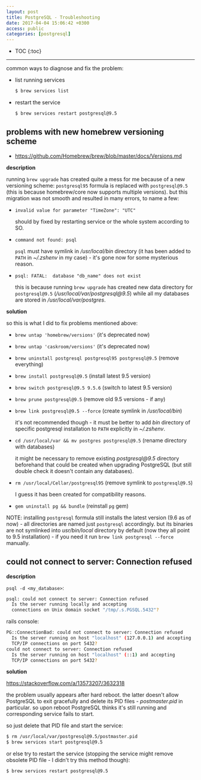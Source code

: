 ```yaml
---
layout: post
title: PostgreSQL - Troubleshooting
date: 2017-04-04 15:06:42 +0300
access: public
categories: [postgresql]
---
```


<!-- more -->

* TOC
{:toc}
<hr>

common ways to diagnose and fix the problem:

- list running services

  ```sh
  $ brew services list
  ```

- restart the service

  ```sh
  $ brew services restart postgresql@9.5
  ```

## problems with new homebrew versioning scheme

- <https://github.com/Homebrew/brew/blob/master/docs/Versions.md>

**description**

running `brew upgrade` has created quite a mess for me because of a new
versioning scheme: `postgresql95` formula is replaced with `postgresql@9.5`
(this is because homebrew/core now supports multiple versions).
but this migration was not smooth and resulted in many errors, to name a few:

- `invalid value for parameter "TimeZone": "UTC"`

  should by fixed by restarting service or the whole system according to SO.

- `command not found: psql`

  `psql` must have symlink in _/usr/local/bin_ directory
  (it has been added to `PATH` in _~/.zshenv_ in my case) -
  it's gone now for some mysterious reason.

- `psql: FATAL:  database "db_name" does not exist`

  this is because running `brew upgrade` has created new data directory for
  `postgresql@9.5` (_/usr/local/var/postgresql@9.5_) while all my databases
  are stored in _/usr/local/var/postgres_.

**solution**

so this is what I did to fix problems mentioned above:

- `brew untap 'homebrew/versions'` (it's deprecated now)
- `brew untap 'caskroom/versions'` (it's deprecated now)
- `brew uninstall postgresql postgresql95 postgresql@9.5` (remove everything)
- `brew install postgresql@9.5` (install latest 9.5 version)
- `brew switch postgresql@9.5 9.5.6` (switch to latest 9.5 version)
- `brew prune postgresql@9.5` (remove old 9.5 versions - if any)
- `brew link postgresql@9.5 --force` (create symlink in _/usr/local/bin_)

  it's not recommended though - it must be better to add _bin_ directory
  of specific postgresql installation to `PATH` explicitly in _~/.zshenv_.

- `cd /usr/local/var && mv postgres postgresql@9.5` (rename directory with databases)

  it might be necessary to remove existing _postgresql@9.5_ directory
  beforehand that could be created when upgrading PostgreSQL
  (but still double check it doesn't contain any databases).

- `rm /usr/local/Cellar/postgresql95` (remove symlink to `postgresql@9.5`)

  I guess it has been created for compatibility reasons.

- `gem uninstall pg && bundle` (reinstall `pg` gem)

NOTE: installing `postgresql` formula still installs the latest version
      (9.6 as of now) - all directories are named just `postgresql` accordingly.
      but its binaries are not symlinked into _usr/bin/local_ directory
      by default (now they all point to 9.5 installation) -
      if you need it run `brew link postgresql --force` manually.

## could not connect to server: Connection refused

**description**

`psql -d <my_database>`:

```sh
psql: could not connect to server: Connection refused
  Is the server running locally and accepting
  connections on Unix domain socket "/tmp/.s.PGSQL.5432"?
```

rails console:

```sh
PG::ConnectionBad: could not connect to server: Connection refused
  Is the server running on host "localhost" (127.0.0.1) and accepting
  TCP/IP connections on port 5432?
could not connect to server: Connection refused
  Is the server running on host "localhost" (::1) and accepting
  TCP/IP connections on port 5432?
```

**solution**

<https://stackoverflow.com/a/13573207/3632318>

the problem usually appears after hard reboot. the latter doesn't allow
PostgreSQL to exit gracefully and delete its PID files - _postmaster.pid_
in particular. so upon reboot PostgreSQL thinks it's still running and
corresponding service fails to start.

so just delete that PID file and start the service:

```sh
$ rm /usr/local/var/postgresql@9.5/postmaster.pid
$ brew services start postgresql@9.5
```

or else try to restart the service (stopping the service might
remove obsolete PID file - I didn't try this method though):

```sh
$ brew services restart postgresql@9.5
```
